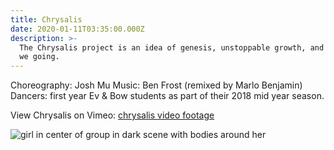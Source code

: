 ```yaml
---
title: Chrysalis
date: 2020-01-11T03:35:00.000Z
description: >-
  The Chrysalis project is an idea of genesis, unstoppable growth, and where are
  we going.
---
```

Choreography: Josh Mu Music: Ben Frost (remixed by Marlo Benjamin)
Dancers: first year Ev & Bow students as part of their 2018 mid year season.

View Chrysalis on Vimeo: [chrysalis video footage](https://vimeo.com/307641426)

![girl in center of group in dark scene with bodies around her](/img/chrysalis.png "Chrysalis intro")